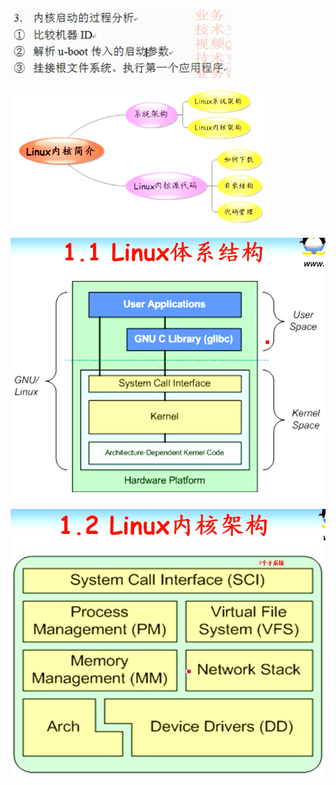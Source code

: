 ![](../photo/Pasted%20image%2020230428191235.png)

![](../photo/Pasted%20image%2020230502143052.png)

![](../photo/Pasted%20image%2020230502143132.png)

![](../photo/Pasted%20image%2020230502143122.png)
